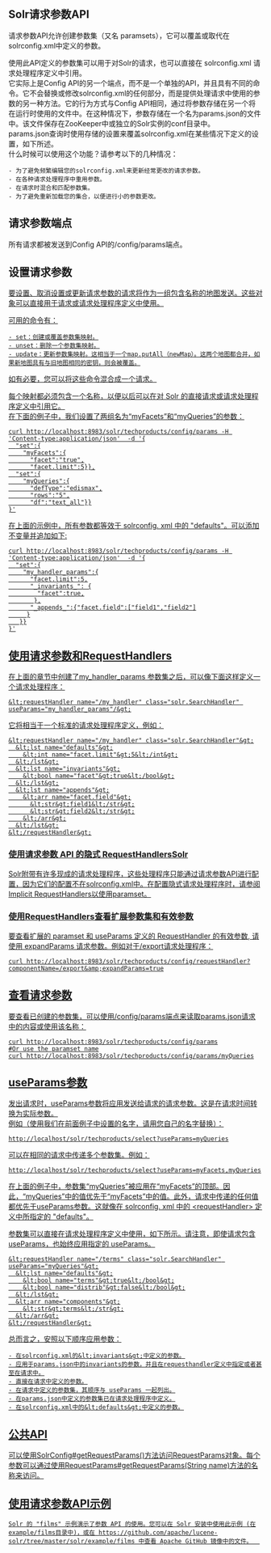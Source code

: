 ## Solr请求参数API 
<div class="content-intro view-box ">请求参数API允许创建参数集（又名 paramsets），它可以覆盖或取代在solrconfig.xml中定义的参数。  
  
使用此API定义的参数集可以用于对Solr的请求，也可以直接在 solrconfig.xml 请求处理程序定义中引用。  
它实际上是Config API的另一个端点，而不是一个单独的API，并且具有不同的命令。它不会替换或修改solrconfig.xml的任何部分，而是提供处理请求中使用的参数的另一种方法。它的行为方式与Config API相同，通过将参数存储在另一个将在运行时使用的文件中。在这种情况下，参数存储在一个名为params.json的文件中。该文件保存在ZooKeeper中或独立的Solr实例的conf目录中。  
params.json查询时使用存储的设置来覆盖solrconfig.xml在某些情况下定义的设置，如下所述。  
什么时候可以使用这个功能？请参考以下的几种情况：  

    - 为了避免频繁编辑您的solrconfig.xml来更新经常更改的请求参数。
    - 在各种请求处理程序中重用参数。
    - 在请求时混合和匹配参数集。
    - 为了避免重新加载您的集合，以便进行小的参数更改。

## 请求参数端点
所有请求都被发送到Config API的/config/params端点。  

## 设置请求参数<a href="http://lucene.apache.org/solr/guide/7_0/request-parameters-api.html#setting-request-parameters"/>

要设置、取消设置或更新请求参数的请求将作为一组包含名称的地图发送。这些对象可以直接用于请求或请求处理程序定义中使用。  
  
可用的命令有：  

    - set：创建或覆盖参数集映射。
    - unset：删除一个参数集映射。
    - update：更新参数集映射。这相当于一个map.putAll（newMap）。这两个地图都合并，如果新地图具有与旧地图相同的密钥，则会被覆盖。

如有必要，您可以将这些命令混合成一个请求。  
  
每个映射都必须包含一个名称，以便以后可以在对 Solr 的直接请求或请求处理程序定义中引用它。  
在下面的例子中，我们设置了两组名为“myFacets”和“myQueries”的参数：  
```
curl http://localhost:8983/solr/techproducts/config/params -H 'Content-type:application/json'  -d '{
  "set":{
    "myFacets":{
      "facet":"true",
      "facet.limit":5}},
  "set":{
    "myQueries":{
      "defType":"edismax",
      "rows":"5",
      "df":"text_all"}}
}'
```
在上面的示例中，所有参数都等效于 solrconfig. xml 中的 "defaults"。可以添加不变量并追加如下:  
```
curl http://localhost:8983/solr/techproducts/config/params -H 'Content-type:application/json'  -d '{
  "set":{
    "my_handler_params":{
      "facet.limit":5,
      "_invariants_": {
        "facet":true,
       },
      "_appends_":{"facet.field":["field1","field2"]
     }
   }}
}'
```

## 使用请求参数和RequestHandlers<a href="http://lucene.apache.org/solr/guide/7_0/request-parameters-api.html#using-request-parameters-with-requesthandlers"/>

在上面的章节中创建了my_handler_params 参数集之后，可以像下面这样定义一个请求处理程序：  
```
&lt;requestHandler name="/my_handler" class="solr.SearchHandler" useParams="my_handler_params"/&gt;
```
它将相当于一个标准的请求处理程序定义，例如：  
```
&lt;requestHandler name="/my_handler" class="solr.SearchHandler"&gt;
  &lt;lst name="defaults"&gt;
    &lt;int name="facet.limit"&gt;5&lt;/int&gt;
  &lt;/lst&gt;
  &lt;lst name="invariants"&gt;
    &lt;bool name="facet"&gt;true&lt;/bool&gt;
  &lt;/lst&gt;
  &lt;lst name="appends"&gt;
    &lt;arr name="facet.field"&gt;
      &lt;str&gt;field1&lt;/str&gt;
      &lt;str&gt;field2&lt;/str&gt;
    &lt;/arr&gt;
  &lt;/lst&gt;
&lt;/requestHandler&gt;
```

### 使用请求参数 API 的隐式 RequestHandlersSolr<a href="http://lucene.apache.org/solr/guide/7_0/request-parameters-api.html#implicit-requesthandlers-with-the-request-parameters-api"/>

Solr附带有许多现成的请求处理程序，这些处理程序只能通过请求参数API进行配置，因为它们的配置不在solrconfig.xml中。在配置隐式请求处理程序时，请参阅Implicit RequestHandlers以使用paramset。  
  

### 使用RequestHandlers查看扩展参数集和有效参数
要查看扩展的 paramset 和 useParams 定义的 RequestHandler 的有效参数, 请使用 expandParams 请求参数。例如对于/export请求处理程序：  
```
curl http://localhost:8983/solr/techproducts/config/requestHandler?componentName=/export&amp;expandParams=true
```

## 查看请求参数<a href="http://lucene.apache.org/solr/guide/7_0/request-parameters-api.html#viewing-request-parameters"/>

要查看已创建的参数集，可以使用/config/params端点来读取params.json请求中的内容或使用该名称：  
```
curl http://localhost:8983/solr/techproducts/config/params
#Or use the paramset name
curl http://localhost:8983/solr/techproducts/config/params/myQueries
```

## useParams参数<a href="http://lucene.apache.org/solr/guide/7_0/request-parameters-api.html#the-useparams-parameter"/>

发出请求时，useParams参数将应用发送给请求的请求参数。这是在请求时间转换为实际参数。  
例如（使用我们在前面例子中设置的名字，请用您自己的名字替换）：  
```
http://localhost/solr/techproducts/select?useParams=myQueries
```
可以在相同的请求中传递多个参数集。例如：  
```
http://localhost/solr/techproducts/select?useParams=myFacets,myQueries
```
在上面的例子中，参数集“myQueries”被应用在“myFacets”的顶部。因此，“myQueries”中的值优先于“myFacets”中的值。此外，请求中传递的任何值都优先于useParams参数。这就像在 solrconfig. xml 中的 &lt;requestHandler&gt; 定义中所指定的 "defaults"。  
  
参数集可以直接在请求处理程序定义中使用，如下所示。请注意，即使请求包含 useParams，也始终应用指定的 useParams。  
```
&lt;requestHandler name="/terms" class="solr.SearchHandler" useParams="myQueries"&gt;
  &lt;lst name="defaults"&gt;
    &lt;bool name="terms"&gt;true&lt;/bool&gt;
    &lt;bool name="distrib"&gt;false&lt;/bool&gt;
  &lt;/lst&gt;
  &lt;arr name="components"&gt;
    &lt;str&gt;terms&lt;/str&gt;
  &lt;/arr&gt;
&lt;/requestHandler&gt;
```
总而言之，安照以下顺序应用参数：  

    - 在solrconfig.xml的&lt;invariants&gt;中定义的参数。
    - 应用于params.json中的invariants的参数，并且在requesthandler定义中指定或者甚至在请求中。
    - 直接在请求中定义的参数。
    - 在请求中定义的参数集，其顺序与 useParams 一起列出。
    - 在params.json中定义的参数集已在请求处理程序中定义。
    - 在solrconfig.xml中的&lt;defaults&gt;中定义的参数。

## 公共API<a href="http://lucene.apache.org/solr/guide/7_0/request-parameters-api.html#public-apis"/>

可以使用SolrConfig#getRequestParams()方法访问RequestParams对象。每个参数可以通过使用RequestParams#getRequestParams(String name)方法的名称来访问。  
  

## 使用请求参数API示例

    Solr 的 "films" 示例演示了参数 API 的使用。您可以在 Solr 安装中使用此示例 (在example/films目录中)，或在 https://github.com/apache/lucene-solr/tree/master/solr/example/films 中查看 Apache GitHub 镜像中的文件。  

